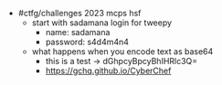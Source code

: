 - #ctfg/challenges 2023 mcps hsf
	- start with sadamana login for tweepy
		- name: sadamana
		- password:  s4d4m4n4
	- what happens when you encode text as base64
		- this is a test -> dGhpcyBpcyBhIHRlc3Q=
		- https://gchq.github.io/CyberChef
